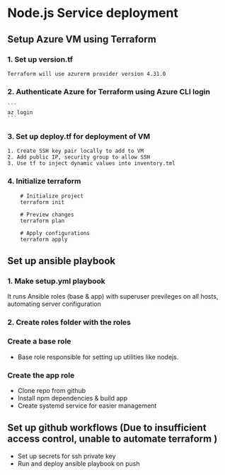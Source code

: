 # Node.js Service deployment

## Setup Azure VM using Terraform

### 1. Set up version.tf
    Terraform will use azurerm provider version 4.31.0

### 2. Authenticate Azure for Terraform using Azure CLI login
    ``` 
    az login
    ```

### 3. Set up deploy.tf for deployment of VM 
    1. Create SSH key pair locally to add to VM
    2. Add public IP, security group to allow SSH
    3. Use tf to inject dynamic values into inventory.tml

### 4. Initialize terraform
```
    # Initialize project
    terraform init

    # Preview changes
    terraform plan

    # Apply configurations
    terraform apply
```

## Set up ansible playbook

### 1. Make setup.yml playbook 
It runs Ansible roles (base & app) with superuser previleges on all hosts, automating server configuration

### 2. Create roles folder with the roles

### Create a base role
  - Base role responsible for setting up utilities like nodejs.
  
### Create the app role
  - Clone repo from github
  - Install npm dependencies & build app
  - Create systemd service for easier management

## Set up github workflows (Due to insufficient access control, unable to automate terraform )
- Set up secrets for ssh private key
- Run and deploy ansible playbook on push

